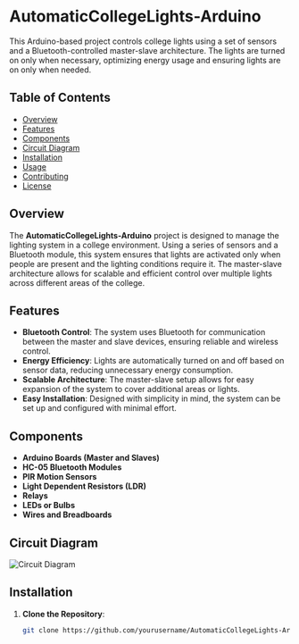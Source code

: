 # AutomaticCollegeLights-Arduino

This Arduino-based project controls college lights using a set of sensors and a Bluetooth-controlled master-slave architecture. The lights are turned on only when necessary, optimizing energy usage and ensuring lights are on only when needed.

## Table of Contents

- [Overview](#overview)
- [Features](#features)
- [Components](#components)
- [Circuit Diagram](#circuit-diagram)
- [Installation](#installation)
- [Usage](#usage)
- [Contributing](#contributing)
- [License](#license)

## Overview

The **AutomaticCollegeLights-Arduino** project is designed to manage the lighting system in a college environment. Using a series of sensors and a Bluetooth module, this system ensures that lights are activated only when people are present and the lighting conditions require it. The master-slave architecture allows for scalable and efficient control over multiple lights across different areas of the college.

## Features

- **Bluetooth Control**: The system uses Bluetooth for communication between the master and slave devices, ensuring reliable and wireless control.
- **Energy Efficiency**: Lights are automatically turned on and off based on sensor data, reducing unnecessary energy consumption.
- **Scalable Architecture**: The master-slave setup allows for easy expansion of the system to cover additional areas or lights.
- **Easy Installation**: Designed with simplicity in mind, the system can be set up and configured with minimal effort.

## Components

- **Arduino Boards (Master and Slaves)**
- **HC-05 Bluetooth Modules**
- **PIR Motion Sensors**
- **Light Dependent Resistors (LDR)**
- **Relays**
- **LEDs or Bulbs**
- **Wires and Breadboards**

## Circuit Diagram

![Circuit Diagram](link_to_your_circuit_diagram_image)

## Installation

1. **Clone the Repository**:
   ```bash
   git clone https://github.com/yourusername/AutomaticCollegeLights-Arduino.git
